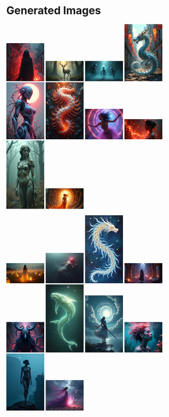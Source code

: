 # Generated Images



<img src="2025_06_24_01.png" width="100"/> <img src="2025_06_24_02.png" width="100"/> <img src="2025_06_24_03.png" width="100"/> <img src="2025_06_24_04.png" width="100"/> <img src="2025_06_24_05.png" width="100"/> <img src="2025_06_24_06.png" width="100"/> <img src="2025_06_24_07.png" width="100"/> <img src="2025_06_24_08.png" width="100"/> <img src="2025_06_24_09.png" width="100"/> <img src="2025_06_24_10.png" width="100"/>

<img src="2025_06_24_11.png" width="100"/> <img src="2025_06_24_12.png" width="100"/> <img src="2025_06_24_13.png" width="100"/> <img src="2025_06_24_14.png" width="100"/> <img src="2025_06_24_15.png" width="100"/> <img src="2025_06_24_16.png" width="100"/> <img src="2025_06_24_17.png" width="100"/> <img src="2025_06_24_18.png" width="100"/> <img src="2025_06_24_19.png" width="100"/> <img src="2025_06_24_20.png" width="100"/>